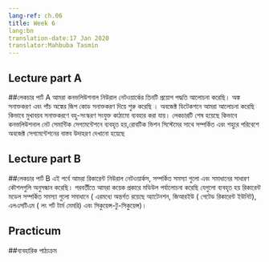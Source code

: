 ```yaml
---
lang-ref: ch.06
title: Week 6
lang:bn
translation-date:17 Jan 2020
translator:Mahbuba Tasmin
---
```


## Lecture part A

<!--We discussed three applications of convolutional neural networks. We started with digit recognition and the application to a 5-digit zip code recognition. In object detection, we talk about how to use multi-scale architecture in a face detection setting. Lastly, we saw how ConvNets are used in semantic segmentation tasks with concrete examples in a robotic vision system and object segmentation in an urban environment.-->
##লেকচার পার্ট A
আমরা কনভলিউশনাল নিউরাল নেটওয়ার্কের তিনটি প্রয়োগ পদ্ধতি আলোচনা করেছি। অঙ্ক সনাক্তকরণ  এবং পাঁচ অঙ্কের জিপ কোড সনাক্তকরণ দিয়ে শুরু করেছি । অবজেক্ট ডিটেকশনে আমরা আলোচনা করেছি কিভাবে মুখাবয়ব সনাক্তকরণে বহু-সংস্করণ সংযুক্ত কাঠামো ব্যবহার করা যায়। লেকচারটি শেষ হয়েছে কিভাবে কনভলিউশনাল নেট সেমান্টিক সেগমেন্টেশনে ব্যবহৃত হয়,রোবটিক ভিশন সিস্টেমের সাথে সম্পর্কিত এবং শহুরে পরিবেশে অবজেক্ট সেগমেন্টেশনের  বাস্তব উদাহরণ দেখানো হয়েছে 



## Lecture part B

<!--We examine Recurrent Neural Networks, their problems, and common techniques for mitigating these issues.  We then review a variety of modules developed to resolve RNN model issues including Attention, GRUs (Gated Recurrent Unit), LSTMs (Long Short-Term Memory), and Seq2Seq.-->
##লেকচার পার্ট B
এই পর্বে আমরা রিকারেন্ট নিউরাল নেটওয়ার্কস, সম্পর্কিত সমস্যা গুলো এবং সমাধানের  সাধারণ কৌশলগুলি অনুসন্ধান করেছি। পরবর্তীতে আমরা কয়েক প্রকারে মডিউল পর্যালোচনা করেছি যেগুলো ব্যবহৃত হয় রিকারেন্ট মডেল সম্পর্কিত সমস্যা গুলো সমাধানে ( এরমধ্যে অন্তর্গত রয়েছে অ্যাটেনশন, জিআরইউ ( গেটেড রিকারেন্ট ইউনিট), এলএসটিএম ( লং শর্ট টার্ম মেমরি) এবং সিকুয়েন্স-টু-সিকুয়েন্স)।



## Practicum
<!--We discussed architecture of Vanilla RNN and LSTM models and compared the performance between the two. LSTM inherits advantages of RNN, while improving RNN's weaknesses by including a 'memory cell' to store information in memory for long periods of time. LSTM models significantly outperforms RNN models.-->
##ব্যবহারিক পাঠ্যক্রম
<!--ভ্যানিলা আরএনএন এবং এলএসটিএম মডেলের কাঠামো নিয়ে আলোচনা করেছি এবং দুটোর কর্ম ক্ষমতা পর্যালোচনা করেছি। আরএনএন এর সুবিধা সমূহ এলএসটিএম গ্রহণ করে, একই সাথে দীর্ঘ সময়ের জন্য তথ্য সংরক্ষণের উদ্দেশ্যে ‘মেমরি সেল’ সংযুক্ত করে আরএনএন এর দুর্বল দিক সংশোধন করে। এলএসটিএম মডেল উল্লেখযোগ্যভাবে আরএনএন এর চেয়ে ভালোভাবে সম্পাদন করে।
